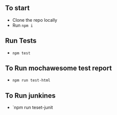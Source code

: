 ## To start
- Clone the repo locally
- Run `npm i`

## Run Tests
- `npm test`

## To Run mochawesome test report
- `npm run test-html`

## To Run junkines
- `npm run teset-junit


